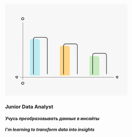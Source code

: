 ![Header](https://github.com/NatalyaShashkova/NatalyaShashkova/blob/main/gif/2D%20Graph.gif)

### **Junior Data Analyst**
#### *Учусь преобразовывать данные в инсайты* 
#### *I'm learning to transform data into insights*


